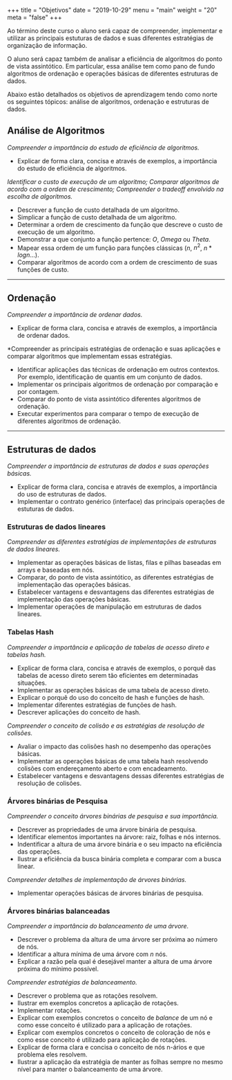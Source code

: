 +++
title = "Objetivos"
date = "2019-10-29"
menu = "main"
weight = "20"
meta = "false"
+++

Ao término deste curso o aluno será capaz de compreender, implementar e utilizar as principais estuturas de dados e suas diferentes estratégias de organização de informação.

O aluno será capaz também de analisar a eficiência de algoritmos do ponto de vista assintótico. Em particular, essa análise tem como pano de fundo algoritmos de ordenação e operações básicas de diferentes estruturas de dados.

Abaixo estão detalhados os objetivos de aprendizagem tendo como norte os seguintes tópicos: análise de algoritmos, ordenação e estruturas de dados.

## Análise de Algoritmos

*Compreender a importância do estudo de eficiência de algoritmos.*

* Explicar de forma clara, concisa e através de exemplos, a importância do estudo de eficiência de algoritmos.

*Identificar o custo de execução de um algoritmo; Comparar algoritmos de acordo com a ordem de crescimento; Compreender o tradeoff envolvido na escolha de algoritmos.*

* Descrever a função de custo detalhada de um algoritmo.
* Simplicar a função de custo detalhada de um algoritmo.
* Determinar a ordem de crescimento da função que descreve o custo de execução de um algoritmo.
* Demonstrar a que conjunto a função pertence: $O$, $Omega$ ou $Theta$.
* Mapear essa ordem de um função para funções clássicas ($n$, $n^2$, $n * log n$...).
* Comparar algoritmos de acordo com a ordem de crescimento de suas funções de custo.

---

## Ordenação

*Compreender a importância de ordenar dados.*

* Explicar de forma clara, concisa e através de exemplos, a importância
de ordenar dados.

*Compreender as principais estratégias de ordenação e suas aplicações e comparar algoritmos que implementam essas estratégias.

* Identificar aplicações das técnicas de ordenação em outros contextos. Por exemplo, identificação de quantis em um conjunto de dados.
* Implementar os principais algoritmos de ordenação por comparação e por contagem.
* Comparar do ponto de vista assintótico diferentes algoritmos de ordenação.
* Executar experimentos para comparar o tempo de execução de diferentes algoritmos de ordenação. 

---


## Estruturas de dados

*Compreender a importância de estruturas de dados e suas operações básicas.*

* Explicar de forma clara, concisa e através de exemplos, a importância do uso de estruturas de dados.
* Implementar o contrato genérico (interface) das principais operações de estuturas de dados.

### Estruturas de dados lineares

*Compreender as diferentes estratégias de implementações de estruturas de dados lineares.*

* Implementar as operações básicas de listas, filas e pilhas baseadas em arrays e baseadas em nós.
* Comparar, do ponto de vista assintótico, as diferentes estratégias de implementação das operações básicas.
* Estabelecer vantagens e desvantagens das diferentes estratégias de implementação das operações básicas.
* Implementar operações de manipulação em estruturas de dados lineares.


### Tabelas Hash

*Compreender a importância e aplicação de tabelas de acesso direto e tabelas hash.*

* Explicar de forma clara, concisa e através de exemplos, o porquê das tabelas de acesso direto serem tão eficientes em determinadas situações.
* Implementar as operações básicas de uma tabela de acesso direto.
* Explicar o porquê do uso do conceito de hash e funções de hash.
* Implementar diferentes estratégias de funções de hash.
* Descrever aplicações do conceito de hash.

*Compreender o conceito de colisão e as estratégias de resolução de colisões.*

* Avaliar o impacto das colisões hash no desempenho das operações básicas.
* Implementar as operações básicas de uma tabela hash resolvendo colisões com endereçamento aberto e com encadeamento.
* Estabelecer vantagens e desvantagens dessas diferentes estratégias de resolução de colisões.

### Árvores binárias de Pesquisa

*Compreender o conceito árvores binárias de pesquisa e sua importância.*

* Descrever as propriedades de uma árvore binária de pesquisa.
* Identificar elementos importantes na árvore: raiz, folhas e nós internos.
* Indentificar a altura de uma árvore binária e o seu impacto na eficiência das operações.
* Ilustrar a eficiência da busca binária completa e comparar com a busca linear.

*Compreender detalhes de implementação de árvores binárias.*

* Implementar operações básicas de árvores binárias de pesquisa.

### Árvores binárias balanceadas

*Compreender a importância do balanceamento de uma árvore.*

* Descrever o problema da altura de uma árvore ser próxima ao número de nós.
* Identificar a altura mínima de uma árvore com $n$ nós.
* Explicar a razão pela qual é desejável manter a altura de uma árvore próxima do mínimo possível.

*Compreender estratégias de balanceamento.*

* Descrever o problema que as rotações resolvem.
* Ilustrar em exemplos concretos a aplicação de rotações.
* Implementar rotações.
* Explicar com exemplos concretos o conceito de *balance* de um nó e como esse conceito é utilizado para a aplicação de rotações.
* Explicar com exemplos concretos o conceito de coloração de nós e como esse conceito é utilizado para aplicação de rotações.
* Explicar de forma clara e concisa o conceito de nós n-ários e que problema eles resolvem.
* Ilustrar a aplicação da estratégia de manter as folhas sempre no mesmo nível para manter o balanceamento de uma árvore.
